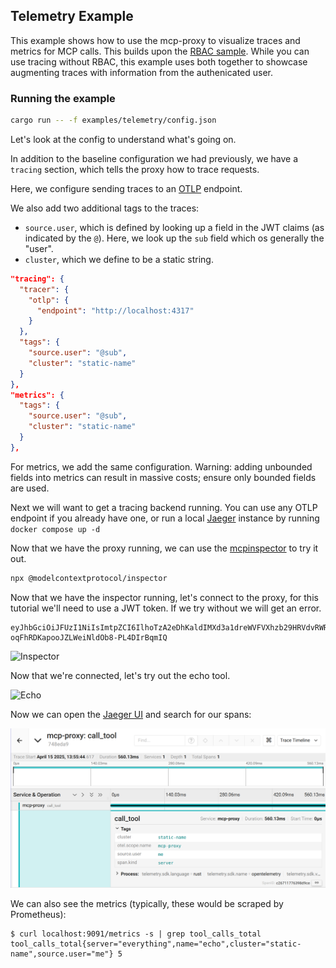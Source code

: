 ## Telemetry Example

This example shows how to use the mcp-proxy to visualize traces and metrics for MCP calls.
This builds upon the [RBAC sample](../rbac).
While you can use tracing without RBAC, this example uses both together to showcase augmenting traces with information from the authenicated user.

### Running the example

```bash
cargo run -- -f examples/telemetry/config.json
```

Let's look at the config to understand what's going on.

In addition to the baseline configuration we had previously, we have a `tracing` section, which tells the proxy how to trace requests.

Here, we configure sending traces to an [OTLP](https://opentelemetry.io/docs/specs/otel/protocol/) endpoint.

We also add two additional tags to the traces:
* `source.user`, which is defined by looking up a field in the JWT claims (as indicated by the `@`).
  Here, we look up the `sub` field which os generally the "user".
* `cluster`, which we define to be a static string.

```json
"tracing": {
  "tracer": {
    "otlp": {
      "endpoint": "http://localhost:4317"
    }
  },
  "tags": {
    "source.user": "@sub",
    "cluster": "static-name"
  }
},
"metrics": {
  "tags": {
    "source.user": "@sub",
    "cluster": "static-name"
  }
},
```

For metrics, we add the same configuration.
Warning: adding unbounded fields into metrics can result in massive costs; ensure only bounded fields are used.

Next we will want to get a tracing backend running.
You can use any OTLP endpoint if you already have one, or run a local [Jaeger](https://www.jaegertracing.io/) instance by running `docker compose up -d`

Now that we have the proxy running, we can use the [mcpinspector](https://github.com/modelcontextprotocol/inspector) to try it out.
```bash
npx @modelcontextprotocol/inspector
```

Now that we have the inspector running, let's connect to the proxy, for this tutorial we'll need to use a JWT token. If we try without we will get an error.
```
eyJhbGciOiJFUzI1NiIsImtpZCI6IlhoTzA2eDhKaldIMXd3a1dreWVFVXhzb29HRVdvRWRpZEVwd3lkX2htdUkiLCJ0eXAiOiJKV1QifQ.eyJhdWQiOiJtZS5jb20iLCJleHAiOjE5MDA2NTAyOTQsImlhdCI6MTc0Mjg2OTUxNywiaXNzIjoibWUiLCJqdGkiOiI3MDViYjM4MTNjN2Q3NDhlYjAyNzc5MjViZGExMjJhZmY5ZDBmYzE1MDNiOGY3YzFmY2I1NDc3MmRiZThkM2ZhIiwibmJmIjoxNzQyODY5NTE3LCJzdWIiOiJtZSJ9.cLeIaiWWMNuNlY92RiCV3k7mScNEvcVCY0WbfNWIvRFMOn_I3v-oqFhRDKapooJZLWeiNldOb8-PL4DIrBqmIQ
```

![Inspector](../rbac/img/connect.png)

Now that we're connected, let's try out the echo tool.

![Echo](../rbac/img/echo.png)

Now we can open the [Jaeger UI](http://localhost:16686/search) and search for our spans:

![Jaeger](./img/jaeger.png)

We can also see the metrics (typically, these would be scraped by Prometheus):

```
$ curl localhost:9091/metrics -s | grep tool_calls_total
tool_calls_total{server="everything",name="echo",cluster="static-name",source.user="me"} 5
```